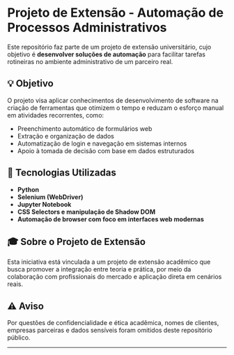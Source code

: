 # Projeto de Extensão - Automação de Processos Administrativos

Este repositório faz parte de um projeto de extensão universitário, cujo objetivo é **desenvolver soluções de automação** para facilitar tarefas rotineiras no ambiente administrativo de um parceiro real.

## 💡 Objetivo

O projeto visa aplicar conhecimentos de desenvolvimento de software na criação de ferramentas que otimizem o tempo e reduzam o esforço manual em atividades recorrentes, como:

- Preenchimento automático de formulários web
- Extração e organização de dados
- Automatização de login e navegação em sistemas internos
- Apoio à tomada de decisão com base em dados estruturados

## 🚀 Tecnologias Utilizadas

- **Python**  
- **Selenium (WebDriver)**  
- **Jupyter Notebook**  
- **CSS Selectors e manipulação de Shadow DOM**  
- **Automação de browser com foco em interfaces web modernas**

## 🎓 Sobre o Projeto de Extensão

Esta iniciativa está vinculada a um projeto de extensão acadêmico que busca promover a integração entre teoria e prática, por meio da colaboração com profissionais do mercado e aplicação direta em cenários reais.

## ⚠️ Aviso

Por questões de confidencialidade e ética acadêmica, nomes de clientes, empresas parceiras e dados sensíveis foram omitidos deste repositório público.

---
